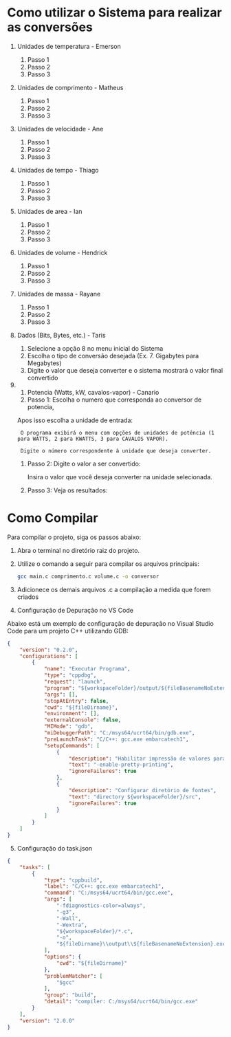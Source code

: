 # Como utilizar o Sistema para realizar as conversões

1. Unidades de temperatura - Emerson
   1. Passo 1
   1. Passo 2
   1. Passo 3
1. Unidades de comprimento - Matheus
   1. Passo 1
   1. Passo 2
   1. Passo 3
1. Unidades de velocidade - Ane
   1. Passo 1
   1. Passo 2
   1. Passo 3
1. Unidades de tempo - Thiago
   1. Passo 1
   1. Passo 2
   1. Passo 3
1. Unidades de area - Ian
   1. Passo 1
   1. Passo 2
   1. Passo 3
1. Unidades de volume - Hendrick
   1. Passo 1
   1. Passo 2
   1. Passo 3
1. Unidades de massa - Rayane
   1. Passo 1
   1. Passo 2
   1. Passo 3
1. Dados (Bits, Bytes, etc.) - Taris
   1. Selecione a opção 8 no menu inicial do Sistema
   1. Escolha o tipo de conversão desejada (Ex. 7. Gigabytes para Megabytes)
   1. Digite o valor que deseja converter e o sistema mostrará o valor final convertido
1. 1. Potencia (Watts, kW, cavalos-vapor) - Canario
   1. Passo 1:
   Escolha o numero que corresponda ao conversor de potencia,

   Apos isso escolha a unidade de entrada:

        O programa exibirá o menu com opções de unidades de potência (1 para WATTS, 2 para KWATTS, 3 para CAVALOS VAPOR).

        Digite o número correspondente à unidade que deseja converter.

    1. Passo 2: 
    Digite o valor a ser convertido:

        Insira o valor que você deseja converter na unidade selecionada.
    1. Passo 3:
    Veja os resultados:

# Como Compilar

Para compilar o projeto, siga os passos abaixo:

1. Abra o terminal no diretório raiz do projeto.
2. Utilize o comando a seguir para compilar os arquivos principais:

   ```bash
   gcc main.c comprimento.c volume.c -o conversor
   ```

3. Adicionece os demais arquivos .c a compilação a medida que forem criados

4. Configuração de Depuração no VS Code

Abaixo está um exemplo de configuração de depuração no Visual Studio Code para um projeto C++ utilizando GDB:

```json
{
    "version": "0.2.0",
    "configurations": [
        {
            "name": "Executar Programa",
            "type": "cppdbg",
            "request": "launch",
            "program": "${workspaceFolder}/output/${fileBasenameNoExtension}.exe",
            "args": [],
            "stopAtEntry": false,
            "cwd": "${fileDirname}",
            "environment": [],
            "externalConsole": false,
            "MIMode": "gdb",
            "miDebuggerPath": "C:/msys64/ucrt64/bin/gdb.exe",
            "preLaunchTask": "C/C++: gcc.exe embarcatech1",
            "setupCommands": [
                {
                    "description": "Habilitar impressão de valores para gdb",
                    "text": "-enable-pretty-printing",
                    "ignoreFailures": true
                },
                {
                    "description": "Configurar diretório de fontes",
                    "text": "directory ${workspaceFolder}/src",
                    "ignoreFailures": true
                }
            ]
        }
    ]
}
```

5. Configuração do task.json

```json
{
    "tasks": [
        {
            "type": "cppbuild",
            "label": "C/C++: gcc.exe embarcatech1",
            "command": "C:/msys64/ucrt64/bin/gcc.exe",
            "args": [
                "-fdiagnostics-color=always",
                "-g3",
                "-Wall",
                "-Wextra",
                "${workspaceFolder}/*.c",
                "-o",
                "${fileDirname}\\output\\${fileBasenameNoExtension}.exe"
            ],
            "options": {
                "cwd": "${fileDirname}"
            },
            "problemMatcher": [
                "$gcc"
            ],
            "group": "build",
            "detail": "compiler: C:/msys64/ucrt64/bin/gcc.exe"
        }
    ],
    "version": "2.0.0"
}
```

